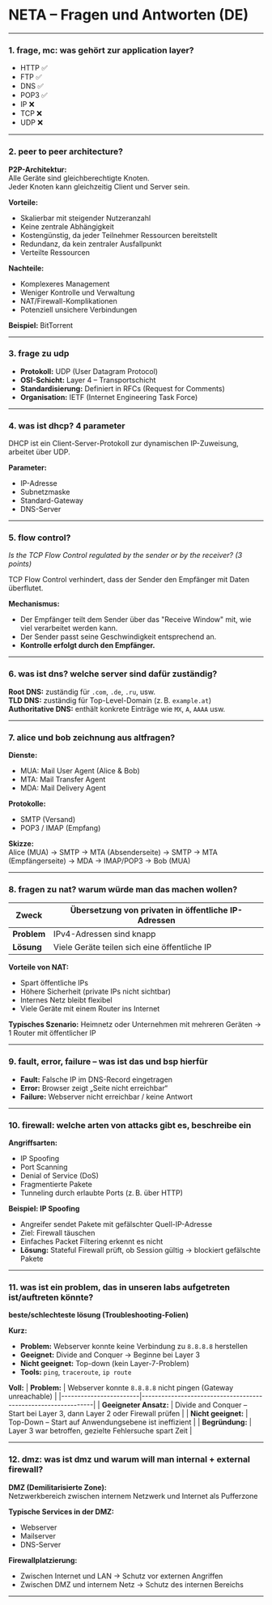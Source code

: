 
# NETA – Fragen und Antworten (DE)

---

### 1. frage, mc: was gehört zur application layer?

- HTTP ✅  
- FTP ✅  
- DNS ✅  
- POP3 ✅  
- IP ❌  
- TCP ❌  
- UDP ❌  

---

### 2. peer to peer architecture?

**P2P-Architektur:**  
Alle Geräte sind gleichberechtigte Knoten.  
Jeder Knoten kann gleichzeitig Client und Server sein.

**Vorteile:**
- Skalierbar mit steigender Nutzeranzahl  
- Keine zentrale Abhängigkeit  
- Kostengünstig, da jeder Teilnehmer Ressourcen bereitstellt  
- Redundanz, da kein zentraler Ausfallpunkt  
- Verteilte Ressourcen

**Nachteile:**
- Komplexeres Management  
- Weniger Kontrolle und Verwaltung  
- NAT/Firewall-Komplikationen  
- Potenziell unsichere Verbindungen  

**Beispiel:** BitTorrent

---

### 3. frage zu udp

- **Protokoll:** UDP (User Datagram Protocol)  
- **OSI-Schicht:** Layer 4 – Transportschicht  
- **Standardisierung:** Definiert in RFCs (Request for Comments)  
- **Organisation:** IETF (Internet Engineering Task Force)

---

### 4. was ist dhcp? 4 parameter

DHCP ist ein Client-Server-Protokoll zur dynamischen IP-Zuweisung, arbeitet über UDP.

**Parameter:**
- IP-Adresse  
- Subnetzmaske  
- Standard-Gateway  
- DNS-Server

---

### 5. flow control?  
_Is the TCP Flow Control regulated by the sender or by the receiver? (3 points)_

TCP Flow Control verhindert, dass der Sender den Empfänger mit Daten überflutet.

**Mechanismus:**
- Der Empfänger teilt dem Sender über das "Receive Window" mit, wie viel verarbeitet werden kann.  
- Der Sender passt seine Geschwindigkeit entsprechend an.  
- **Kontrolle erfolgt durch den Empfänger.**

---

### 6. was ist dns? welche server sind dafür zuständig?

**Root DNS:** zuständig für `.com`, `.de`, `.ru`, usw.  
**TLD DNS:** zuständig für Top-Level-Domain (z. B. `example.at`)  
**Authoritative DNS:** enthält konkrete Einträge wie `MX`, `A`, `AAAA` usw.

---

### 7. alice und bob zeichnung aus altfragen?

**Dienste:**
- MUA: Mail User Agent (Alice & Bob)  
- MTA: Mail Transfer Agent  
- MDA: Mail Delivery Agent

**Protokolle:**
- SMTP (Versand)  
- POP3 / IMAP (Empfang)

**Skizze:**  
Alice (MUA) → SMTP → MTA (Absenderseite) → SMTP → MTA (Empfängerseite) → MDA → IMAP/POP3 → Bob (MUA)

---

### 8. fragen zu nat? warum würde man das machen wollen?

| **Zweck**       | Übersetzung von privaten in öffentliche IP-Adressen          |
|----------------|--------------------------------------------------------------|
| **Problem**     | IPv4-Adressen sind knapp                                    |
| **Lösung**      | Viele Geräte teilen sich eine öffentliche IP                |

**Vorteile von NAT:**
- Spart öffentliche IPs  
- Höhere Sicherheit (private IPs nicht sichtbar)  
- Internes Netz bleibt flexibel  
- Viele Geräte mit einem Router ins Internet  

**Typisches Szenario:** Heimnetz oder Unternehmen mit mehreren Geräten → 1 Router mit öffentlicher IP

---

### 9. fault, error, failure – was ist das und bsp hierfür

- **Fault:** Falsche IP im DNS-Record eingetragen  
- **Error:** Browser zeigt „Seite nicht erreichbar“  
- **Failure:** Webserver nicht erreichbar / keine Antwort  

---

### 10. firewall: welche arten von attacks gibt es, beschreibe ein

**Angriffsarten:**
- IP Spoofing  
- Port Scanning  
- Denial of Service (DoS)  
- Fragmentierte Pakete  
- Tunneling durch erlaubte Ports (z. B. über HTTP)

**Beispiel: IP Spoofing**
- Angreifer sendet Pakete mit gefälschter Quell-IP-Adresse  
- Ziel: Firewall täuschen  
- Einfaches Packet Filtering erkennt es nicht  
- **Lösung:** Stateful Firewall prüft, ob Session gültig → blockiert gefälschte Pakete  

---

### 11. was ist ein problem, das in unseren labs aufgetreten ist/auftreten könnte?  
**beste/schlechteste lösung (Troubleshooting-Folien)**

**Kurz:**  
- **Problem:** Webserver konnte keine Verbindung zu `8.8.8.8` herstellen  
- **Geeignet:** Divide and Conquer → Beginne bei Layer 3  
- **Nicht geeignet:** Top-down (kein Layer-7-Problem)  
- **Tools:** `ping`, `traceroute`, `ip route`

**Voll:**
| **Problem:**           | Webserver konnte `8.8.8.8` nicht pingen (Gateway unreachable) |
|------------------------|---------------------------------------------------------------|
| **Geeigneter Ansatz:** | Divide and Conquer – Start bei Layer 3, dann Layer 2 oder Firewall prüfen |
| **Nicht geeignet:**    | Top-Down – Start auf Anwendungsebene ist ineffizient          |
| **Begründung:**        | Layer 3 war betroffen, gezielte Fehlersuche spart Zeit        |

---

### 12. dmz: was ist dmz und warum will man internal + external firewall?

**DMZ (Demilitarisierte Zone):**  
Netzwerkbereich zwischen internem Netzwerk und Internet als Pufferzone

**Typische Services in der DMZ:**
- Webserver  
- Mailserver  
- DNS-Server  

**Firewallplatzierung:**
- Zwischen Internet und LAN → Schutz vor externen Angriffen  
- Zwischen DMZ und internem Netz → Schutz des internen Bereichs  

---

